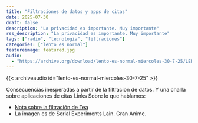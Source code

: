 ```yaml
---
title: "Filtraciones de datos y apps de citas"
date: 2025-07-30
draft: false
description: "La privacidad es importante. Muy importante"
rss_description: "La privacidad es importante. Muy importante"
tags: ["radio", "tecnologia", "filtraciones"]
categories: ["lento es normal"]
featureimage: featured.jpg
audio:
  - "https://archive.org/download/lento-es-normal-miercoles-30-7-25/LENTO-ES-NORMAL-MIERCOLES-30-7-25.mp3"
---
```


{{< archiveaudio id="lento-es-normal-miercoles-30-7-25" >}}

Consecuencias inesperadas a partir de la filtracion de datos. Y una charla sobre aplicaciones de citas
Links Sobre lo que hablamos:

<!--more-->
- [Nota sobre la filtración de Tea](https://cybersecurefox.com/es/plataforma-tea-filtracion-masiva-datos-personales-59gb/) 
- La imagen es de Serial Experiments Lain. Gran Anime.

